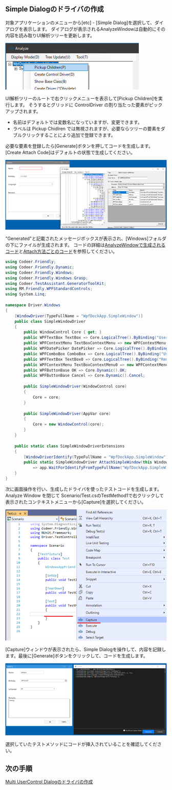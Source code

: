 ## Simple Dialogのドライバの作成

対象アプリケーションのメニューから[etc] - [Simple Dialog]を選択して、ダイアログを表示します。
ダイアログが表示されるAnalyzeWindowは自動的にその内容を読み取りUI解析ツリーを更新します。

![PickupChildren](../Img/WindowDriver.PickupChildren.png)

UI解析ツリーのルートで右クリックメニューを表示して[Pickup Children]を実行します。
そうするとグリッドに ControlDriver の割り当たった要素がピックアップされます。

- 名前はデフォルトでは変数名になっていますが、変更できます。
- ラベルは Pickup Chidlren では無視されますが、必要ならツリーの要素をダブルクリックすることにより追加で登録できます。

必要な要素を登録したら[Generate]ボタンを押してコードを生成します。
[Create Attach Code]はデフォルトの状態で生成してください。

![WindowDriver.SimpleDialog.png](../Img/WindowDriver.SimpleDialog.png)

"Generated"と記載されたメッセージボックスが表示され、[Windows]フォルダの下にファイルが生成されます。
コードの詳細は[AnalyzeWindowで生成されるコード](../feature/GeneratedCode.md)と[Attach方法ごとのコード](../feature/Attach.md)を参照してください。

```cs
using Codeer.Friendly;
using Codeer.Friendly.Dynamic;
using Codeer.Friendly.Windows;
using Codeer.Friendly.Windows.Grasp;
using Codeer.TestAssistant.GeneratorToolKit;
using RM.Friendly.WPFStandardControls;
using System.Linq;

namespace Driver.Windows
{
    [WindowDriver(TypeFullName = "WpfDockApp.SimpleWindow")]
    public class SimpleWindowDriver
    {
        public WindowControl Core { get; }
        public WPFTextBox TextBox => Core.LogicalTree().ByBinding("UserName").Single().Dynamic(); 
        public WPFContextMenu TextBoxContextMenu => new WPFContextMenu{Target = TextBox.AppVar};
        public WPFDatePicker DatePicker => Core.LogicalTree().ByBinding("Birthday").Single().Dynamic(); 
        public WPFComboBox ComboBox => Core.LogicalTree().ByBinding("UserLanguage").Single().Dynamic(); 
        public WPFTextBox TextBox0 => Core.LogicalTree().ByBinding("Remarks").Single().Dynamic(); 
        public WPFContextMenu TextBoxContextMenu0 => new WPFContextMenu{Target = TextBox0.AppVar};
        public WPFButtonBase OK => Core.Dynamic().OK; 
        public WPFButtonBase Cancel => Core.Dynamic().Cancel; 

        public SimpleWindowDriver(WindowControl core)
        {
            Core = core;
        }

        public SimpleWindowDriver(AppVar core)
        {
            Core = new WindowControl(core);
        }
    }

    public static class SimpleWindowDriverExtensions
    {
        [WindowDriverIdentify(TypeFullName = "WpfDockApp.SimpleWindow")]
        public static SimpleWindowDriver AttachSimpleWindow(this WindowsAppFriend app)
            => app.WaitForIdentifyFromTypeFullName("WpfDockApp.SimpleWindow").Dynamic();
    }
}
```

次に画面操作を行い、生成したドライバを使ったテストコードを生成します。
Analyze Window を閉じて Scenario/Test.csのTestMethod1で右クリックして表示されたコンテキストメニューから[Capture]を選択してください。

![WindowDriver.CaptureStart.png](../Img/WindowDriver.CaptureStart.png)

[Capture]ウィンドウが表示されたら、Simple Dialogを操作して、内容を記録します。最後に[Generate]ボタンをクリックして、コードを生成します。

![WindowDriver.Capture.SimpleDialog.png](../Img/WindowDriver.Capture.SimpleDialog.png)

選択していたテストメソッドにコードが挿入されていることを確認してください。

## 次の手順
[Multi UserControl Dialogのドライバの作成](WindowDriver3.md)